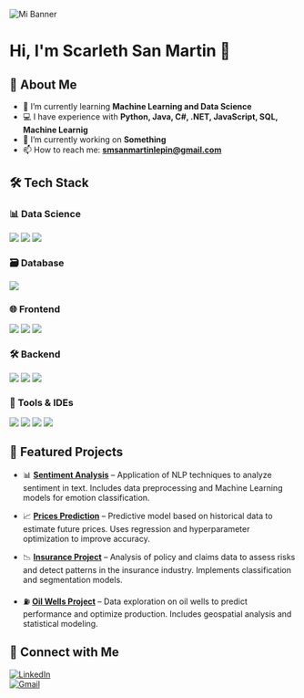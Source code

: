 ![Mi Banner](https://raw.githubusercontent.com/Scarleth6o6/Scarleth6o6/main/mi_banner.png)
# Hi, I'm Scarleth San Martin 👋
## 📌 About Me

- 🌱 I’m currently learning **Machine Learning and Data Science**  
- 💻 I have experience with **Python, Java, C#, .NET, JavaScript, SQL, Machine Learnig**  
- 🔭 I’m currently working on **Something**  
- 📫 How to reach me: **[smsanmartinlepin@gmail.com](mailto:smsanmartinlepin@gmail.com)**  

  
## 🛠️ Tech Stack 

### 📊 Data Science  
<p align="left">
  <img src="https://img.shields.io/badge/TensorFlow-FF6F00?style=for-the-badge&logo=tensorflow&logoColor=white">  
  <img src="https://img.shields.io/badge/Pandas-150458?style=for-the-badge&logo=pandas&logoColor=white">
  <img src="https://img.shields.io/badge/Tableau-E97627?style=for-the-badge&logo=tableau&logoColor=white">
</p>

### 🗃️ Database 
<img src="https://img.shields.io/badge/MySQL-4479A1?style=for-the-badge&logo=mysql&logoColor=white">

### 🌐 Frontend  
<p align="left">
  <img src="https://img.shields.io/badge/HTML-E34F26?style=for-the-badge&logo=html5&logoColor=white">
  <img src="https://img.shields.io/badge/CSS-1572B6?style=for-the-badge&logo=css3&logoColor=white">
  <img src="https://img.shields.io/badge/JavaScript-F7DF1E?style=for-the-badge&logo=javascript&logoColor=black">
</p>

### 🛠 Backend 
<p align="left">
   <img src="https://img.shields.io/badge/Java-007396?style=for-the-badge&logo=java&logoColor=white">  
   <img src="https://img.shields.io/badge/.NET-512BD4?style=for-the-badge&logo=dotnet&logoColor=white">
   <img src="https://img.shields.io/badge/Python-3776AB?style=for-the-badge&logo=python&logoColor=white">
</p>

### 🔧 Tools  & IDEs
<p align="left">
  <img src="https://img.shields.io/badge/Git-F05032?style=for-the-badge&logo=git&logoColor=white">
  <img src="https://img.shields.io/badge/Linux-FCC624?style=for-the-badge&logo=linux&logoColor=black">  
  <img src="https://img.shields.io/badge/Visual%20Studio-5C2D91?style=for-the-badge&logo=visual%20studio&logoColor=white">
  <img src="https://img.shields.io/badge/VS%20Code-007ACC?style=for-the-badge&logo=visualstudiocode&logoColor=white">

</p>

## 🚀 Featured Projects

- 📊 [**Sentiment Analysis**](https://github.com/Scarleth6o6/sentiment-analysis) – Application of NLP techniques to analyze sentiment in text. Includes data preprocessing and Machine Learning models for emotion classification.

- 📈 [**Prices Prediction**](https://github.com/Scarleth6o6/prices_prediction) – Predictive model based on historical data to estimate future prices. Uses regression and hyperparameter optimization to improve accuracy.

- 📉 [**Insurance Project**](https://github.com/Scarleth6o6/proyecto_seguros) – Analysis of policy and claims data to assess risks and detect patterns in the insurance industry. Implements classification and segmentation models.


- ⛽ [**Oil Wells Project**](https://github.com/Scarleth6o6/proyecto_pozos_petroleros) – Data exploration on oil wells to predict performance and optimize production. Includes geospatial analysis and statistical modeling.
  
## 🔗 Connect with Me

[![LinkedIn](https://img.shields.io/badge/LinkedIn-0077B5?style=for-the-badge&logo=linkedin&logoColor=white)](https://www.linkedin.com/in/scarleth-san-martin)  
[![Gmail](https://img.shields.io/badge/Gmail-D14836?style=for-the-badge&logo=gmail&logoColor=white)](mailto:smsanmartinlepin@gmail.com)  
